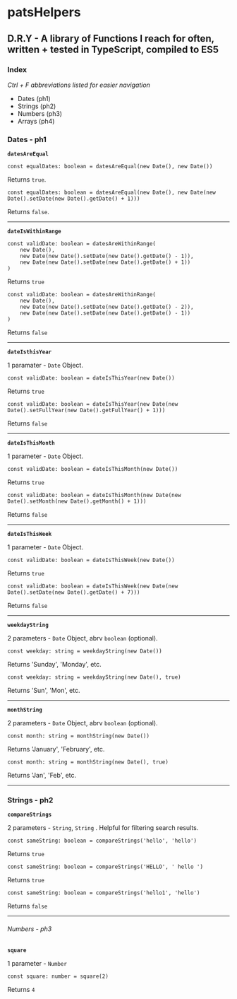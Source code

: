 # patsHelpers

## D.R.Y - A library of Functions I reach for often, written + tested in TypeScript, compiled to ES5

### **Index**

_Ctrl + F abbreviations listed for easier navigation_

- Dates (ph1)
- Strings (ph2)
- Numbers (ph3)
- Arrays (ph4)

### Dates - ph1

**`datesAreEqual`**

```
const equalDates: boolean = datesAreEqual(new Date(), new Date())
```

Returns `true`.

```
const equalDates: boolean = datesAreEqual(new Date(), new Date(new Date().setDate(new Date().getDate() + 1)))
```

Returns `false`.

---

**`dateIsWithinRange`**

```
const validDate: boolean = datesAreWithinRange(
    new Date(),
    new Date(new Date().setDate(new Date().getDate() - 1)),
    new Date(new Date().setDate(new Date().getDate() + 1))
)
```

Returns `true`

```
const validDate: boolean = datesAreWithinRange(
    new Date(),
    new Date(new Date().setDate(new Date().getDate() - 2)),
    new Date(new Date().setDate(new Date().getDate() - 1))
)
```

Returns `false`

---

**`dateIsthisYear`**

1 paramater - `Date` Object.

```
const validDate: boolean = dateIsThisYear(new Date())
```

Returns `true`

```
const validDate: boolean = dateIsThisYear(new Date(new Date().setFullYear(new Date().getFullYear() + 1)))
```

Returns `false`

---

**`dateIsThisMonth`**

1 parameter - `Date` Object.

```
const validDate: boolean = dateIsThisMonth(new Date())
```

Returns `true`

```
const validDate: boolean = dateIsThisMonth(new Date(new Date().setMonth(new Date().getMonth() + 1)))
```

Returns `false`

---

**`dateIsThisWeek`**

1 parameter - `Date` Object.

```
const validDate: boolean = dateIsThisWeek(new Date())
```

Returns `true`

```
const validDate: boolean = dateIsThisWeek(new Date(new Date().setDate(new Date().getDate() + 7)))
```

Returns `false`

---

**`weekdayString`**

2 parameters - `Date` Object, abrv `boolean` (optional).

```
const weekday: string = weekdayString(new Date())
```

Returns 'Sunday', 'Monday', etc.

```
const weekday: string = weekdayString(new Date(), true)
```

Returns 'Sun', 'Mon', etc.

---

**`monthString`**

2 parameters - `Date` Object, abrv `boolean` (optional).

```
const month: string = monthString(new Date())
```

Returns 'January', 'February', etc.

```
const month: string = monthString(new Date(), true)
```

Returns 'Jan', 'Feb', etc.

---

### Strings - ph2

**`compareStrings`**

2 parameters - `String`, `String` . Helpful for filtering search results.

```
const sameString: boolean = compareStrings('hello', 'hello')
```

Returns `true`

```
const sameString: boolean = compareStrings('HELLO', ' hello ')
```

Returns `true`

```
const sameString: boolean = compareStrings('hello1', 'hello')
```

Returns `false`

---

###### Numbers - ph3

**`square`**

1 parameter - `Number`

```
const square: number = square(2)
```

Returns `4`

